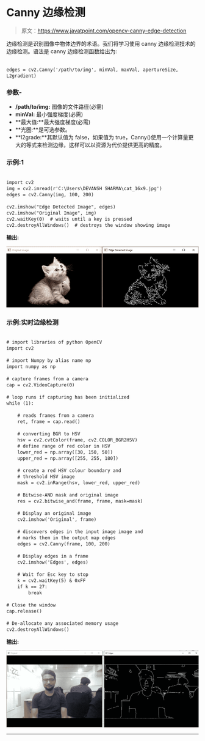 # Canny 边缘检测

> 原文：<https://www.javatpoint.com/opencv-canny-edge-detection>

边缘检测是识别图像中物体边界的术语。我们将学习使用 canny 边缘检测技术的边缘检测。语法是 canny 边缘检测函数给出为:

```

edges = cv2.Canny('/path/to/img', minVal, maxVal, apertureSize, L2gradient)

```

### 参数-

*   **/path/to/img:** 图像的文件路径(必需)
*   **minVal:** 最小强度梯度(必需)
*   **最大值:**最大强度梯度(必需)
*   **光圈:**是可选参数。
*   **l2grade:**其默认值为 false，如果值为 true，Canny()使用一个计算量更大的等式来检测边缘，这样可以以资源为代价提供更高的精度。

### 示例:1

```

import cv2
img = cv2.imread(r'C:\Users\DEVANSH SHARMA\cat_16x9.jpg')
edges = cv2.Canny(img, 100, 200)

cv2.imshow("Edge Detected Image", edges)
cv2.imshow("Original Image", img)
cv2.waitKey(0)  # waits until a key is pressed
cv2.destroyAllWindows()  # destroys the window showing image

```

**输出:**

![OpenCV Canny Edge detection](img/d89287e205ebc3ae09081ce9ac323f30.png)

### 示例:实时边缘检测

```

# import libraries of python OpenCV  
import cv2

# import Numpy by alias name np
import numpy as np

# capture frames from a camera 
cap = cv2.VideoCapture(0)

# loop runs if capturing has been initialized 
while (1):

    # reads frames from a camera 
    ret, frame = cap.read()

    # converting BGR to HSV 
    hsv = cv2.cvtColor(frame, cv2.COLOR_BGR2HSV)
    # define range of red color in HSV 
    lower_red = np.array([30, 150, 50])
    upper_red = np.array([255, 255, 180])

    # create a red HSV colour boundary and  
    # threshold HSV image 
    mask = cv2.inRange(hsv, lower_red, upper_red)

    # Bitwise-AND mask and original image 
    res = cv2.bitwise_and(frame, frame, mask=mask)

    # Display an original image 
    cv2.imshow('Original', frame)

    # discovers edges in the input image image and 
    # marks them in the output map edges 
    edges = cv2.Canny(frame, 100, 200)

    # Display edges in a frame 
    cv2.imshow('Edges', edges)

    # Wait for Esc key to stop 
    k = cv2.waitKey(5) & 0xFF
    if k == 27:
        break

# Close the window 
cap.release()

# De-allocate any associated memory usage 
cv2.destroyAllWindows()

```

**输出:**

![OpenCV Canny Edge detection](img/eb921d0f050b1434d5993ca658726313.png)

* * *